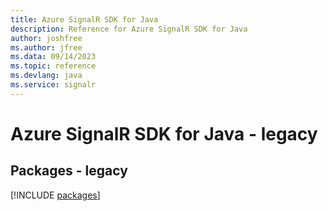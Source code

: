 ```yaml
---
title: Azure SignalR SDK for Java
description: Reference for Azure SignalR SDK for Java
author: joshfree
ms.author: jfree
ms.data: 09/14/2023
ms.topic: reference
ms.devlang: java
ms.service: signalr
---
```

# Azure SignalR SDK for Java - legacy
## Packages - legacy
[!INCLUDE [packages](signalr-index.md)]
